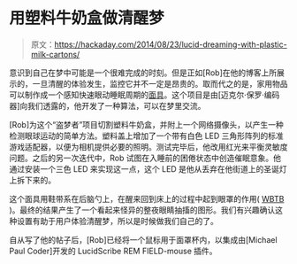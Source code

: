 # 用塑料牛奶盒做清醒梦

> 原文：<https://hackaday.com/2014/08/23/lucid-dreaming-with-plastic-milk-cartons/>

意识到自己在梦中可能是一个很难完成的时刻。但是正如[Rob]在他的博客上所展示的，一旦清醒的体验发生，监控它并不一定是昂贵的。取而代之的是，家用物品可以制作成一个感知快速眼动睡眠周期的[面具](http://luciddreamart.wordpress.com/projects/)。这个项目是由[迈克尔·保罗·编码器]向我们透露的，他开发了一种算法，可以在梦里交流。

[Rob]为这个“盗梦者”项目切割塑料牛奶盒，并附上一个网络摄像头，以产生一种检测眼球运动的简单方法。塑料盖上增加了一个带有白色 LED 三角形阵列的标准游戏适配器，以便为相机提供必要的照明。测试完毕后，他改用红光来平衡灵敏度问题。之后的另一次迭代中，Rob 试图在入睡前的困倦状态中创造催眠意象。他通过安装一个三色 LED 来实现这一点，这个 LED 是他从丢弃在他街道上的圣诞灯上拆下来的。

这个面具用鞋带系在后脑勺上，在醒来回到床上的过程中起到眼罩的作用( [WBTB](http://www.world-of-lucid-dreaming.com/wake-back-to-bed.html) )。最终的结果产生了一个看起来怪异的整夜眼睛抽搐的图形。我们有兴趣确认这种设置有助于用户体验清醒梦，所以是时候做我们自己的了。

自从写了他的帖子后，[Rob]已经将一个鼠标用于面罩杯内，以集成由[Michael Paul Coder]开发的 LucidScribe REM FIELD-mouse 插件。
